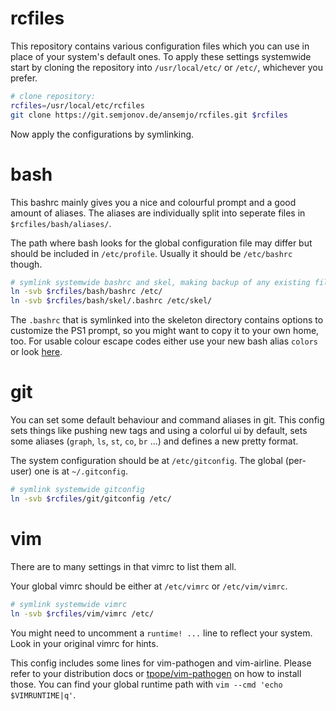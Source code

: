 # rcfiles

This repository contains various configuration files which you can use in place
of your system's default ones. To apply these settings systemwide start by
cloning the repository into `/usr/local/etc/` or `/etc/`, whichever you prefer.

```sh
# clone repository:
rcfiles=/usr/local/etc/rcfiles
git clone https://git.semjonov.de/ansemjo/rcfiles.git $rcfiles
```

Now apply the configurations by symlinking.

# bash

This bashrc mainly gives you a nice and colourful prompt and a good amount of
aliases. The aliases are individually split into seperate files in
`$rcfiles/bash/aliases/`.

The path where bash looks for the global configuration file may differ but
should be included in `/etc/profile`. Usually it should be `/etc/bashrc`
though.

```sh
# symlink systemwide bashrc and skel, making backup of any existing files
ln -svb $rcfiles/bash/bashrc /etc/
ln -svb $rcfiles/bash/skel/.bashrc /etc/skel/
```

The `.bashrc` that is symlinked into the skeleton directory contains options
to customize the PS1 prompt, so you might want to copy it to your own home, too.
For usable colour escape codes either use your new bash alias `colors` or look
[here](http://misc.flogisoft.com/bash/tip_colors_and_formatting).



# git

You can set some default behaviour and command aliases in git. This config sets
things like pushing new tags and using a colorful ui by default, sets some
aliases (`graph`, `ls`, `st`, `co`, `br` ...) and defines a new pretty
format.

The system configuration should be at `/etc/gitconfig`. The global (per-user)
one is at `~/.gitconfig`.

```sh
# symlink systemwide gitconfig
ln -svb $rcfiles/git/gitconfig /etc/
```



# vim

There are to many settings in that vimrc to list them all.

Your global vimrc should be either at `/etc/vimrc` or `/etc/vim/vimrc`.

```sh
# symlink systemwide vimrc
ln -svb $rcfiles/vim/vimrc /etc/
```

You might need to uncomment a `runtime! ...` line to reflect your system. Look
in your original vimrc for hints.

This config includes some lines for vim-pathogen and vim-airline. Please refer
to your distribution docs or [tpope/vim-pathogen](https://github.com/tpope/vim-pathogen)
on how to install those. You can find your global runtime path with
`vim --cmd 'echo $VIMRUNTIME|q'`.
